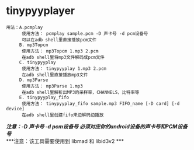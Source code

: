 # tinypyyplayer
	用法：A.pcmplay
	      使用方法： pcmplay sample.pcm -D 声卡号 -d pcm设备号
	      可以在adb shell里直接播放pcm文件
	     B. mp3Topcm
	      使用方法： mp3Topcm 1.mp3 2.pcm
	      在adb shell里将mp3文件解码成pcm文件
	     C. tinypyyplay
	      使用方法： tinypyyplay 1.mp3 2.pcm
	      在adb shell里直接播放mp3文件
	     D. mp3Parse
	      使用方法： mp3Parse 1.mp3
	      在adb shell里解析出MP3的采样率，CHANNELS，比特率等
	     E. tinypyyplay_fifo
	      使用方法： tinypyyplay_fifo sample.mp3 FIFO_name [-D card] [-d device]
	      在adb shell里创建fifo来边解码边播放
***注意：-D 声卡号 -d pcm设备号 必须对应你的android设备的声卡号和PCM设备号***  
***注意：该工具需要使用到 libmad 和 libid3v2 ***